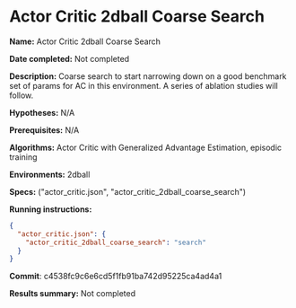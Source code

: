 # Actor Critic 2dball Coarse Search

**Name:** Actor Critic 2dball Coarse Search

**Date completed:** Not completed

**Description:** Coarse search to start narrowing down on a good benchmark set of params for AC in this environment. A series of ablation studies will follow.

**Hypotheses:** N/A

**Prerequisites:** N/A

**Algorithms:** Actor Critic with Generalized Advantage Estimation, episodic training

**Environments:** 2dball

**Specs:** ("actor_critic.json", "actor_critic_2dball_coarse_search")

**Running instructions:**
```json
{
  "actor_critic.json": {
    "actor_critic_2dball_coarse_search": "search"
  }
}
```

**Commit**: c4538fc9c6e6cd5f1fb91ba742d95225ca4ad4a1

**Results summary:** Not completed
